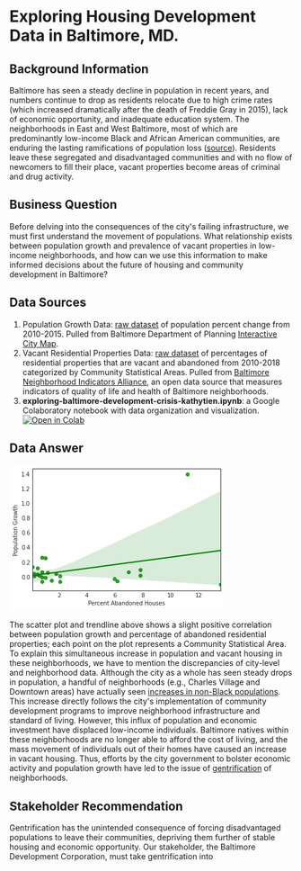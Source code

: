 # Exploring Housing Development Data in Baltimore, MD. 
## Background Information
Baltimore has seen a steady decline in population in recent years, and numbers continue to drop as residents relocate due to high crime rates (which increased dramatically after the death of Freddie Gray in 2015), lack of economic opportunity, and inadequate education system. The neighborhoods in East and West Baltimore, most of which are predominantly low-income Black and African American communities, are enduring the lasting ramifications of population loss ([source](https://nypost.com/2019/04/19/census-estimates-show-baltimores-population-continues-to-plummet/)). Residents leave these segregated and disadvantaged communities  and with no flow of newcomers to fill their place, vacant properties become areas of criminal and drug activity.   
## Business Question
Before delving into the consequences of the city's failing infrastructure, we must first understand the movement of populations. What relationship exists between population growth and prevalence of vacant properties in low-income neighborhoods, and how can we use this information to make informed decisions about the future of housing and community development in Baltimore?
## Data Sources 
1. Population Growth Data: [raw dataset](population_growth.csv) of population percent change from 2010-2015. Pulled from Baltimore Department of Planning [Interactive City Map](https://baltplanning.maps.arcgis.com/apps/webappviewer/index.html?id=d45903fd0a9e4132903920526fcafac7).
1. Vacant Residential Properties Data: [raw dataset](abandoned_housing.csv) of percentages of residential properties that are vacant and abandoned from 2010-2018 categorized by Community Statistical Areas. Pulled from [Baltimore Neighborhood Indicators Alliance](https://vital-signs-bniajfi.hub.arcgis.com/), an open data source that measures indicators of quality of life and health of Baltimore neighborhoods.
1. **exploring-baltimore-development-crisis-kathytien.ipynb**: a Google Colaboratory notebook with data organization and visualization. [![Open in Colab](https://colab.research.google.com/assets/colab-badge.svg)](https://colab.research.google.com/drive/1goyT9-ngpkQ6YYQreq5I2_eODnLVGVb9?usp=sharing)
## Data Answer
![Alt text](scatter_plot.png)

The scatter plot and trendline above shows a slight positive correlation between population growth and percentage of abandoned residential properties; each point on the plot represents a Community Statistical Area. To explain this simultaneous increase in population and vacant housing in these neighborhoods, we have to mention the discrepancies of city-level and neighborhood data. Although the city as a whole has seen steady drops in population, a handful of neighborhoods (e.g., Charles Village and Downtown areas) have actually seen [increases in non-Black populations](https://www.baltimoresun.com/maryland/baltimore-city/bs-md-census-estimate-population-race-20190619-story.html). This increase directly follows the city's implementation of community development programs to improve neighborhood infrastructure and standard of living. However, this influx of population and economic investment have displaced low-income individuals. Baltimore natives within these neighborhoods are no longer able to afford the cost of living, and the mass movement of individuals out of their homes have caused an increase in vacant housing.  Thus, efforts by the city government to bolster economic activity and population growth have led to the issue of [gentrification](https://baltimorefishbowl.com/stories/study-baltimore-has-seen-one-of-the-highest-rates-of-gentrification-in-the-u-s/) of neighborhoods.

## Stakeholder Recommendation
Gentrification has the unintended consequence of forcing disadvantaged populations to leave their communities, depriving them further of stable housing and economic opportunity. Our stakeholder, the Baltimore Development Corporation, must take gentrification into 
